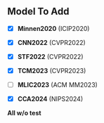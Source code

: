 ## Model To Add
- [x] **Minnen2020** (ICIP2020) 
- [x] **CNN2022** (CVPR2022) 
- [x] **STF2022** (CVPR2022) 
- [X] **TCM2023** (CVPR2023) 
- [ ] **MLIC2023** (ACM MM2023)
- [X] **CCA2024** (NIPS2024)


**All w/o test**